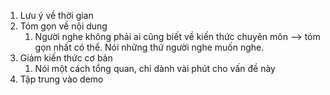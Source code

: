 1. Lưu ý về thời gian
2. Tóm gọn về nội dung
	1. Người nghe không phải ai cũng biết về kiến thức chuyên môn --> tóm gọn nhất có thể. Nói những thứ người nghe muốn nghe. 
3. Giảm kiến thức cơ bản
	1. Nói một cách tổng quan, chỉ dành vài phút cho vấn đề này
4. Tập trung vào demo